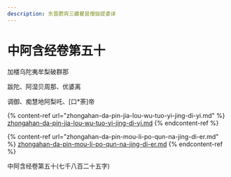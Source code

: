```yaml
---
description: 东晋罽宾三藏瞿昙僧伽提婆译
---
```


# 中阿含经卷第五十

加楼乌陀夷牟梨破群那

跋陀、阿湿贝周那、优婆离

调御、痴慧地阿梨吒、\[口\*荼]帝

{% content-ref url="zhongahan-da-pin-jia-lou-wu-tuo-yi-jing-di-yi.md" %}
[zhongahan-da-pin-jia-lou-wu-tuo-yi-jing-di-yi.md](zhongahan-da-pin-jia-lou-wu-tuo-yi-jing-di-yi.md)
{% endcontent-ref %}

{% content-ref url="zhongahan-da-pin-mou-li-po-qun-na-jing-di-er.md" %}
[zhongahan-da-pin-mou-li-po-qun-na-jing-di-er.md](zhongahan-da-pin-mou-li-po-qun-na-jing-di-er.md)
{% endcontent-ref %}



中阿含经卷第五十(七千八百二十五字)
